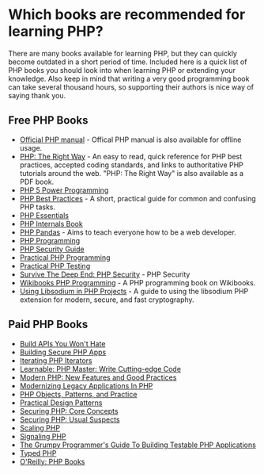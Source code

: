 # Which books are recommended for learning PHP?

There are many books available for learning PHP, but they can quickly become
outdated in a short period of time. Included here is a quick list of PHP books
you should look into when learning PHP or extending your knowledge. Also keep
in mind that writing a very good programming book can take several thousand
hours, so supporting their authors is nice way of saying thank you.

## Free PHP Books

* [Official PHP manual](http://php.net/download-docs.php) - Offical PHP manual
  is also available for offline usage.
* [PHP: The Right Way](http://phptherightway.com) - An easy to read, quick
  reference for PHP best practices, accepted coding standards, and links to
  authoritative PHP tutorials around the web. "PHP: The Right Way" is also
  available as a PDF book.
* [PHP 5 Power Programming](http://ptgmedia.pearsoncmg.com/images/013147149X/downloads/013147149X_book.pdf)
* [PHP Best Practices](https://phpbestpractices.org/) - A short, practical
  guide for common and confusing PHP tasks.
* [PHP Essentials](http://www.techotopia.com/index.php/PHP_Essentials)
* [PHP Internals Book](http://www.phpinternalsbook.com/)
* [PHP Pandas](http://daylerees.com/php-pandas/) - Aims to teach everyone how
  to be a web developer.
* [PHP Programming](http://en.wikibooks.org/wiki/PHP_Programming)
* [PHP Security Guide](http://phpsec.org/projects/guide/)
* [Practical PHP Programming](http://www.tuxradar.com/practicalphp)
* [Practical PHP Testing](http://www.giorgiosironi.com/2009/12/practical-php-testing-is-here.html)
* [Survive The Deep End: PHP Security](https://phpsecurity.readthedocs.org/en/latest/) -
  PHP Security
* [Wikibooks PHP Programming](http://en.wikibooks.org/wiki/PHP_Programming) -
  A PHP programming book on Wikibooks.
* [Using Libsodium in PHP Projects](https://paragonie.com/book/pecl-libsodium) -
  A guide to using the libsodium PHP extension for modern, secure, and fast
  cryptography.

## Paid PHP Books

* [Build APIs You Won't Hate](https://leanpub.com/build-apis-you-wont-hate)
* [Building Secure PHP Apps](https://leanpub.com/buildingsecurephpapps)
* [Iterating PHP Iterators](https://leanpub.com/iteratingphpiterators)
* [Learnable: PHP Master: Write Cutting-edge Code](https://learnable.com/books/php-master-write-cutting-edge-code)
* [Modern PHP: New Features and Good Practices](http://www.amazon.com/Modern-PHP-Features-Good-Practices/dp/1491905018/)
* [Modernizing Legacy Applications In PHP](https://leanpub.com/mlaphp)
* [PHP Objects, Patterns, and Practice](http://www.apress.com/9781430260318)
* [Practical Design Patterns](http://practicaldesignpatternsinphp.com/)
* [Securing PHP: Core Concepts](https://leanpub.com/securingphp-coreconcepts)
* [Securing PHP: Usual Suspects](https://leanpub.com/securingphp-usualsuspects)
* [Scaling PHP](https://leanpub.com/scalingphp)
* [Signaling PHP](https://leanpub.com/signalingphp)
* [The Grumpy Programmer's Guide To Building Testable PHP Applications](https://leanpub.com/grumpy-testing)
* [Typed PHP](https://leanpub.com/typedphp)
* [O'Reilly: PHP Books](http://shop.oreilly.com/category/browse-subjects/programming/php.do)
